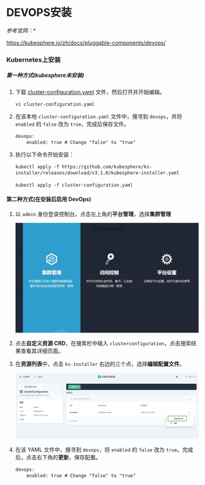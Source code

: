 # DEVOPS安装

**参考官网*：**

https://kubesphere.io/zh/docs/pluggable-components/devops/

### Kubernetes上安装

##### 第一种方式(kubesphere未安装)

1. 下载 [cluster-configuration.yaml](https://github.com/kubesphere/ks-installer/releases/download/v3.1.0/cluster-configuration.yaml) 文件，然后打开并开始编辑。

   ```shell
   vi cluster-configuration.yaml
   ```

2. 在该本地 `cluster-configuration.yaml` 文件中，搜寻到 `devops`，并将 `enabled` 的 `false` 改为 `true`，完成后保存文件。

   ```shell
   devops:
       enabled: true # Change "false" to "true"
   ```

3. 执行以下命令开始安装：

   ```shell
   kubectl apply -f https://github.com/kubesphere/ks-installer/releases/download/v3.1.0/kubesphere-installer.yaml
   
   kubectl apply -f cluster-configuration.yaml
   ```

#### 第二种方式(在安装后启用 DevOps)

1. 以 `admin` 身份登录控制台，点击左上角的**平台管理**，选择**集群管理**

   ![](./images/3.jpg)

2. 点击**自定义资源 CRD**，在搜索栏中输入 `clusterconfiguration`，点击搜索结果查看其详细页面。

3. 在**资源列表**中，点击 `ks-installer` 右边的三个点，选择**编辑配置文件**。

   ![](./images/4.jpg)

4. 在该 YAML 文件中，搜寻到 `devops`，将 `enabled` 的 `false` 改为 `true`。完成后，点击右下角的**更新**，保存配置。

   ```shell
   devops:
       enabled: true # Change "false" to "true"
   ```

   